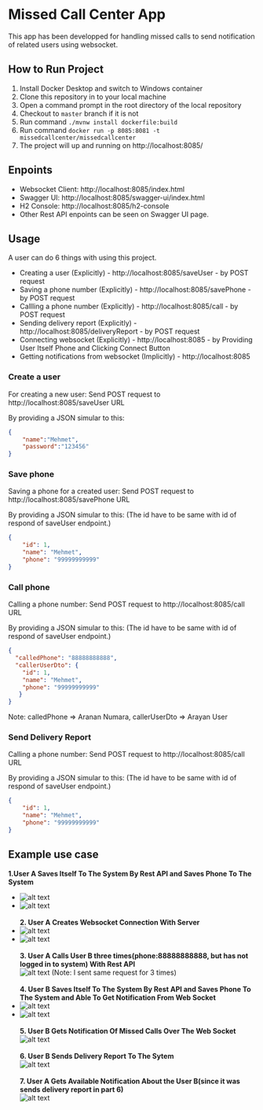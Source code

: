# Missed Call Center App
This app has been developped for handling missed calls to send notification of related users using websocket.

## How to Run Project
1. Install Docker Desktop and switch to Windows container
2. Clone this repository in to your local machine
3. Open a command prompt in the root directory of the local repository
4. Checkout to ```master``` branch if it is not
5. Run command  ```./mvnw install dockerfile:build```
6. Run command  ```docker run -p 8085:8081 -t missedcallcenter/missedcallcenter```
7. The project will up and running on http://localhost:8085/

## Enpoints
* Websocket Client: http://localhost:8085/index.html
* Swagger UI: http://localhost:8085/swagger-ui/index.html
* H2 Console: http://localhost:8085/h2-console
* Other Rest API enpoints can be seen on Swagger UI page.


## Usage
A user can do 6 things with using this project.
* Creating a user (Explicitly) - http://localhost:8085/saveUser - by POST request
* Saving a phone number (Explicitly) - http://localhost:8085/savePhone - by POST request
* Callling a phone number (Explicitly) - http://localhost:8085/call - by POST request
* Sending delivery report (Explicitly) - http://localhost:8085/deliveryReport - by POST request
* Connecting websocket (Explicitly) - http://localhost:8085 - by Providing User Itself Phone and Clicking Connect Button
* Getting notifications from websocket (Implicitly) - http://localhost:8085 

### Create a user
For creating a new user: Send POST request to http://localhost:8085/saveUser URL

By providing a JSON simular to this:
```JSON
{
    "name":"Mehmet",
    "password":"123456"
}
```

### Save phone
Saving a phone for a created user: Send POST request to http://localhost:8085/savePhone URL

By providing a JSON simular to this: (The id have to be same with id of respond of saveUser endpoint.)
```JSON
{
    "id": 1,
    "name": "Mehmet",
    "phone": "99999999999"
}
```

### Call phone
Calling a phone number: Send POST request to http://localhost:8085/call URL

By providing a JSON simular to this: (The id have to be same with id of respond of saveUser endpoint.)
```JSON
{
  "calledPhone": "88888888888",
  "callerUserDto": {
    "id": 1,
    "name": "Mehmet",
    "phone": "99999999999"
   }
}
```
Note: calledPhone => Aranan Numara, callerUserDto => Arayan User

### Send Delivery Report 
Calling a phone number: Send POST request to http://localhost:8085/call URL

By providing a JSON simular to this: (The id have to be same with id of respond of saveUser endpoint.)
```JSON
{
    "id": 1,
    "name": "Mehmet",
    "phone": "99999999999"
}
```
## Example use case
**1.User A Saves Itself To The System By Rest API and Saves Phone To The System**<br />
 * ![alt text](https://user-images.githubusercontent.com/23100256/100641262-49938a80-3348-11eb-9609-7c5cba632c85.png)
 * ![alt text](https://user-images.githubusercontent.com/23100256/100641395-78116580-3348-11eb-94c1-5a1107320038.png)
<br /><br />
**2. User A Creates Websocket Connection With Server**<br />
 * ![alt text](https://user-images.githubusercontent.com/23100256/100642073-5a90cb80-3349-11eb-8ea9-9fed9bcc43a7.png)
 * ![alt text](https://user-images.githubusercontent.com/23100256/100642241-988def80-3349-11eb-9759-dc1b00880fc6.png)
<br /><br />
**3. User A Calls User B three times(phone:88888888888, but has not logged in to system) With Rest API**<br />
![alt text](https://user-images.githubusercontent.com/23100256/100642958-86608100-334a-11eb-87e8-809f2d15fee9.png)
  (Note: I sent same request for 3 times)
<br /><br />
**4. User B Saves Itself To The System By Rest API and Saves Phone To The System and Able To Get Notification From Web Socket**<br />
  * ![alt text](https://user-images.githubusercontent.com/23100256/100644393-51edc480-334c-11eb-8afa-5408b395a916.png)
  * ![alt text](https://user-images.githubusercontent.com/23100256/100644754-c45ea480-334c-11eb-88ce-7b23ac18c870.png)
<br /><br />
**5. User B Gets Notification Of Missed Calls Over The Web Socket**<br />
![alt text](https://user-images.githubusercontent.com/23100256/100644975-143d6b80-334d-11eb-8b8d-cd590114ad41.png)
<br /><br />
**6. User B Sends Delivery Report To The Sytem**<br />
![alt text](https://user-images.githubusercontent.com/23100256/100645392-a9406480-334d-11eb-9c1d-4b955a26320d.png)
<br /><br />
**7. User A Gets Available Notification About the User B(since it was sends delivery report in part 6)**<br />
![alt text](https://user-images.githubusercontent.com/23100256/100645528-d9880300-334d-11eb-8be9-4e99ee62d977.png)






